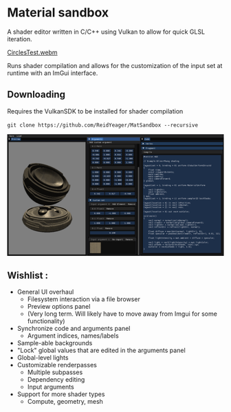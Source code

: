 # Material sandbox
A shader editor written in C/C++ using Vulkan to allow for quick GLSL iteration.

[CirclesTest.webm](https://github.com/ReidYeager/MatSandbox/assets/33890768/c2b1c2bf-46ba-4c00-9977-16eb7dcccb49)

Runs shader compilation and allows for the customization of the input set at runtime with an ImGui interface.

## Downloading
Requires the VulkanSDK to be installed for shader compilation

`git clone https://github.com/ReidYeager/MatSandbox --recursive`

![](exampleScreenshot.PNG)

## Wishlist :
- General UI overhaul
	- Filesystem interaction via a file browser
	- Preview options panel
	- (Very long term. Will likely have to move away from Imgui for some functionality)
- Synchronize code and arguments panel
	- Argument indices, names/labels
- Sample-able backgrounds
- "Lock" global values that are edited in the arguments panel
- Global-level lights
- Customizable renderpasses
	- Multiple subpasses
	- Dependency editing
	- Input arguments
- Support for more shader types
	- Compute, geometry, mesh
